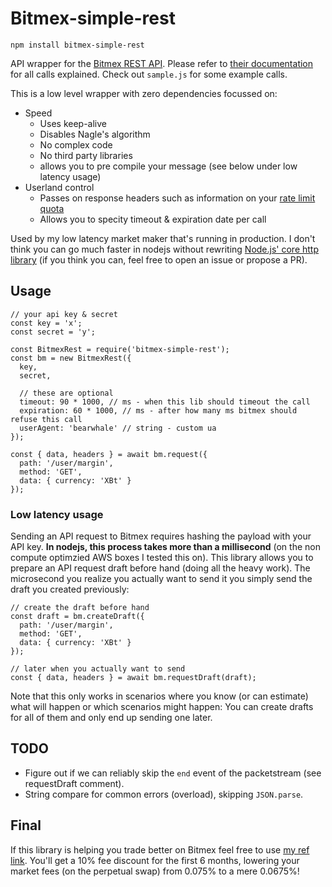 # Bitmex-simple-rest

    npm install bitmex-simple-rest

API wrapper for the [Bitmex REST API](https://www.bitmex.com/api/explorer/). Please refer to [their documentation](https://www.bitmex.com/api/explorer/) for all calls explained. Check out `sample.js` for some example calls.

This is a low level wrapper with zero dependencies focussed on:

- Speed
  - Uses keep-alive
  - Disables Nagle's algorithm
  - No complex code
  - No third party libraries
  - allows you to pre compile your message (see below under low latency usage)
- Userland control
  - Passes on response headers such as information on your [rate limit quota](https://www.bitmex.com/app/restAPI#Request-Rate-Limits)
  - Allows you to specity timeout & expiration date per call

Used by my low latency market maker that's running in production. I don't think you can go much faster in nodejs without rewriting [Node.js' core http library](https://nodejs.org/api/http.html#http_http_request_options_callback) (if you think you can, feel free to open an issue or propose a PR).

## Usage

    // your api key & secret
    const key = 'x';
    const secret = 'y';

    const BitmexRest = require('bitmex-simple-rest');
    const bm = new BitmexRest({
      key,
      secret,

      // these are optional
      timeout: 90 * 1000, // ms - when this lib should timeout the call
      expiration: 60 * 1000, // ms - after how many ms bitmex should refuse this call
      userAgent: 'bearwhale' // string - custom ua
    });

    const { data, headers } = await bm.request({
      path: '/user/margin',
      method: 'GET',
      data: { currency: 'XBt' }
    });

### Low latency usage

Sending an API request to Bitmex requires hashing the payload with your API key. **In nodejs, this process takes more than a millisecond** (on the non compute optimzied AWS boxes I tested this on). This library allows you to prepare an API request draft before hand (doing all the heavy work). The microsecond you realize you actually want to send it you simply send the draft you created previously:

    // create the draft before hand
    const draft = bm.createDraft({
      path: '/user/margin',
      method: 'GET',
      data: { currency: 'XBt' }
    });

    // later when you actually want to send
    const { data, headers } = await bm.requestDraft(draft);

Note that this only works in scenarios where you know (or can estimate) what will happen or which scenarios might happen: You can create drafts for all of them and only end up sending one later.

## TODO

- Figure out if we can reliably skip the `end` event of the packetstream (see requestDraft comment).
- String compare for common errors (overload), skipping `JSON.parse`.

## Final

If this library is helping you trade better on Bitmex feel free to use [my ref link](https://www.bitmex.com/register/VDPANj). You'll get a 10% fee discount for the first 6 months, lowering your market fees (on the perpetual swap) from 0.075% to a mere 0.0675%!